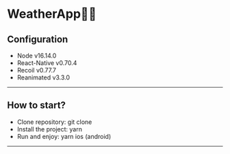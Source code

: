 # WeatherApp😶‍🌫️
## Configuration
- Node v16.14.0
- React-Native v0.70.4
- Recoil v0.77.7
- Reanimated v3.3.0
------
## How to start?
- Clone repository: git clone
- Install the project: yarn
- Run and enjoy: yarn ios (android)
------
